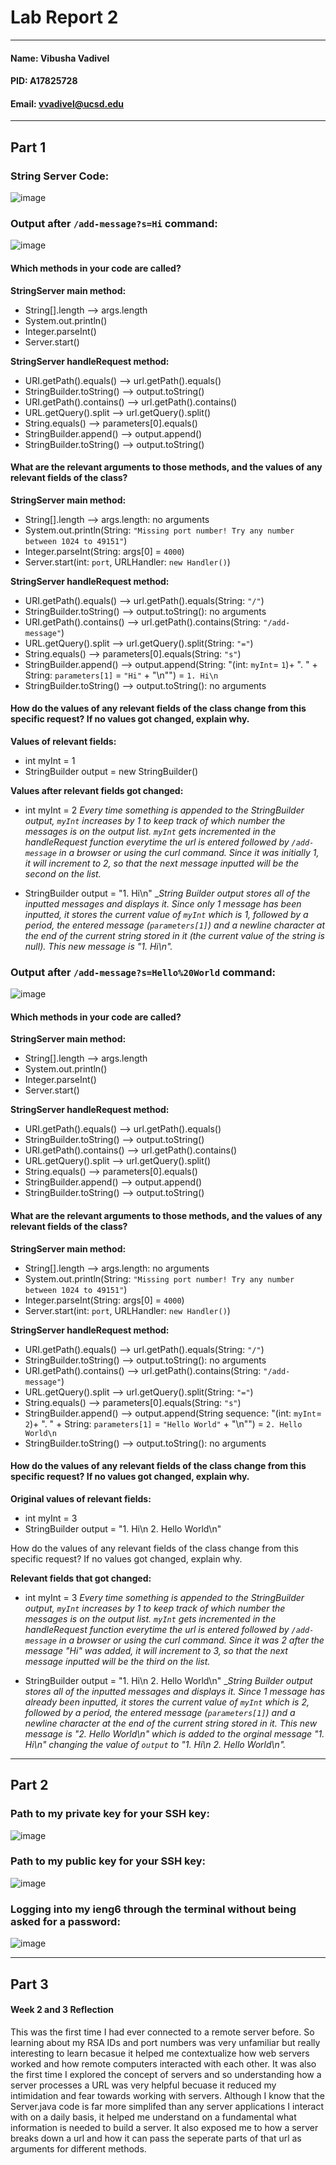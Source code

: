 # Lab Report 2
---
#### Name: Vibusha Vadivel 
#### PID: A17825728 
#### Email: vvadivel@ucsd.edu
---

## Part 1

### String Server Code: 
![image](https://github.com/vibushavadivel/cse15l-lab-reports/assets/102670153/8c87549b-92e7-4435-85a5-24304ad3dfd1)

### Output after `/add-message?s=Hi` command: 
![image](https://github.com/vibushavadivel/cse15l-lab-reports/assets/102670153/57dc3c4a-9ad6-43bb-a606-d33a472f7ad3) <br>

#### Which methods in your code are called?
**StringServer main method:**
- String[].length --> args.length
- System.out.println()
- Integer.parseInt()
- Server.start()

**StringServer handleRequest method:**
- URI.getPath().equals() --> url.getPath().equals()
- StringBuilder.toString() --> output.toString()
- URI.getPath().contains() --> url.getPath().contains()
- URL.getQuery().split --> url.getQuery().split()
- String.equals() --> parameters[0].equals()
- StringBuilder.append() --> output.append()
- StringBuilder.toString() --> output.toString()

#### What are the relevant arguments to those methods, and the values of any relevant fields of the class?
**StringServer main method:**
- String[].length --> args.length: no arguments
- System.out.println(String: `"Missing port number! Try any number between 1024 to 49151"`)
- Integer.parseInt(String: args[0] = `4000`)
- Server.start(int: `port`, URLHandler: `new Handler()`)

**StringServer handleRequest method:**
- URI.getPath().equals() --> url.getPath().equals(String: `"/"`)
- StringBuilder.toString() --> output.toString(): no arguments
- URI.getPath().contains() --> url.getPath().contains(String: `"/add-message"`)
- URL.getQuery().split --> url.getQuery().split(String: `"="`)
- String.equals() --> parameters[0].equals(String: `"s"`)
- StringBuilder.append() --> output.append(String: "(int: `myInt`= `1`)+ ". " + String: `parameters[1]` = `"Hi"` + "\n"") = `1. Hi\n`
- StringBuilder.toString() --> output.toString(): no arguments

#### How do the values of any relevant fields of the class change from this specific request? If no values got changed, explain why.
**Values of relevant fields:**
- int myInt = 1 
- StringBuilder output = new StringBuilder()

**Values after relevant fields got changed:** 
- int myInt = 2
_Every time something is appended to the StringBuilder output, `myInt` increases by 1 to keep track of which number the messages is on the output list. `myInt` gets incremented in the handleRequest function everytime the url is entered followed by `/add-message` in a browser or using the curl command. Since it was initially 1, it will increment to 2, so that the next message inputted will be the second on the list._

- StringBuilder output = "1. Hi\n"
__String Builder output stores all of the inputted messages and displays it. Since only 1 message has been inputted, it stores the current value of `myInt` which is 1, followed by a period, the entered message (`parameters[1]`) and a newline character at the end of the current string stored in it (the current value of the string is null). This new message is "1. Hi\n"._

### Output after `/add-message?s=Hello%20World` command: 
![image](https://github.com/vibushavadivel/cse15l-lab-reports/assets/102670153/7d98fe96-61a6-4f10-8d73-1a72e36eb338) <br>

#### Which methods in your code are called?
**StringServer main method:**
- String[].length --> args.length
- System.out.println()
- Integer.parseInt()
- Server.start()

**StringServer handleRequest method:**
- URI.getPath().equals() --> url.getPath().equals()
- StringBuilder.toString() --> output.toString()
- URI.getPath().contains() --> url.getPath().contains()
- URL.getQuery().split --> url.getQuery().split()
- String.equals() --> parameters[0].equals()
- StringBuilder.append() --> output.append()
- StringBuilder.toString() --> output.toString()

#### What are the relevant arguments to those methods, and the values of any relevant fields of the class?
**StringServer main method:**
- String[].length --> args.length: no arguments
- System.out.println(String: `"Missing port number! Try any number between 1024 to 49151"`)
- Integer.parseInt(String: args[0] = `4000`)
- Server.start(int: `port`, URLHandler: `new Handler()`)

**StringServer handleRequest method:**
- URI.getPath().equals() --> url.getPath().equals(String: `"/"`)
- StringBuilder.toString() --> output.toString(): no arguments
- URI.getPath().contains() --> url.getPath().contains(String: `"/add-message"`)
- URL.getQuery().split --> url.getQuery().split(String: `"="`)
- String.equals() --> parameters[0].equals(String: `"s"`)
- StringBuilder.append() --> output.append(String sequence: "(int: `myInt`= `2`)+ ". " + String: `parameters[1]` = `"Hello World"` + "\n"") = `2. Hello World\n`
- StringBuilder.toString() --> output.toString(): no arguments

#### How do the values of any relevant fields of the class change from this specific request? If no values got changed, explain why.

**Original values of relevant fields:**
- int myInt = 3
- StringBuilder output = "1. Hi\n 2. Hello World\n"

How do the values of any relevant fields of the class change from this specific request? If no values got changed, explain why.

**Relevant fields that got changed:**
- int myInt = 3
_Every time something is appended to the StringBuilder output, `myInt` increases by 1 to keep track of which number the messages is on the output list. `myInt` gets incremented in the handleRequest function everytime the url is entered followed by `/add-message` in a browser or using the curl command. Since it was 2 after the message "Hi" was added, it will increment to 3, so that the next message inputted will be the third on the list._

- StringBuilder output = "1. Hi\n 2. Hello World\n"
__String Builder output stores all of the inputted messages and displays it. Since 1 message has already been inputted, it stores the current value of `myInt` which is 2, followed by a period, the entered message (`parameters[1]`) and a newline character at the end of the current string stored in it. This new message is "2. Hello World\n" which is added to the orginal message "1. Hi\n" changing the value of `output` to "1. Hi\n 2. Hello World\n"._

---
## Part 2

### Path to my private key for your SSH key:
![image](https://github.com/vibushavadivel/cse15l-lab-reports/assets/102670153/52a63f24-62e9-4191-88f5-01ecf0c40893)

### Path to my public key for your SSH key:
![image](https://github.com/vibushavadivel/cse15l-lab-reports/assets/102670153/c5bf392c-8b38-47a1-b169-d9557c18859e)

### Logging into my ieng6 through the terminal without being asked for a password:
![image](https://github.com/vibushavadivel/cse15l-lab-reports/assets/102670153/802c4090-13c7-4ed1-a8d5-cf206b94e644)

---
## Part 3
#### Week 2 and 3 Reflection
This was the first time I had ever connected to a remote server before. So learning about my RSA IDs and port numbers was very unfamiliar but really interesting to learn becasue it helped me contextualize how web servers worked and how remote computers interacted with each other. It was also the first time I explored the concept of servers and so understanding how a server processes a URL was very helpful becuase it reduced my intimidation and fear towards working with servers.  Although I know that the Server.java code is far more simplifed than any server applications I interact with on a daily basis, it helped me understand on a fundamental what information is needed to build a server. It also exposed me to how a server breaks down a url and how it can pass the seperate parts of that url as arguments for different methods.

